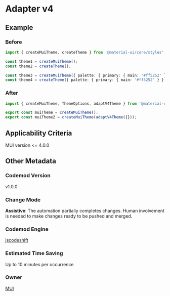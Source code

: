 # Adapter v4

## Example

### Before

```ts
import { createMuiTheme, createTheme } from '@material-ui/core/styles';

const theme1 = createMuiTheme();
const theme2 = createTheme();

const theme3 = createMuiTheme({ palette: { primary: { main: '#ff5252' } } });
const theme4 = createTheme({ palette: { primary: { main: '#ff5252' } } });
```

### After

```ts
import { createMuiTheme, ThemeOptions, adaptV4Theme } from '@material-ui/core';

export const muiTheme = createMuiTheme();
export const muiTheme2 = createMuiTheme(adaptV4Theme({}));
```

## Applicability Criteria

MUI version <= 4.0.0

## Other Metadata

### Codemod Version

v1.0.0

### Change Mode

**Assistive**: The automation partially completes changes. Human involvement is needed to make changes ready to be pushed and merged.

### **Codemod Engine**

[jscodeshift](https://github.com/facebook/jscodeshift)

### Estimated Time Saving

Up to 10 minutes per occurrence

### Owner

[MUI](https://github.com/mui/material-ui)